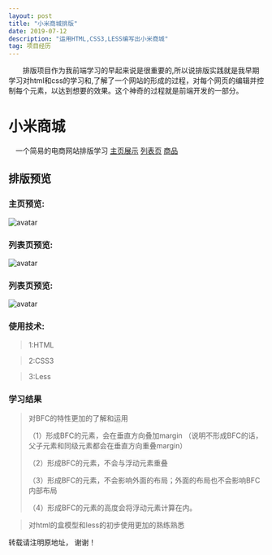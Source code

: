 ```yaml
---
layout: post
title: "小米商城排版"
date: 2019-07-12 
description: "运用HTML,CSS3,LESS编写出小米商城"
tag: 项目经历 
---   
```


　　排版项目作为我前端学习的早起来说是很重要的,所以说排版实践就是我早期学习对html和css的学习和,了解了一个网站的形成的过程，对每个网页的编辑并控制每个元素，以达到想要的效果。这个神奇的过程就是前端开发的一部分。    

 
 

# 小米商城
　一个简易的电商网站排版学习
 [主页展示](https://qq6515255.github.io/web/miWeb/mi.html)
 [列表页](https://qq6515255.github.io/web/miWeb/mi-buy.html)
 [商品](https://qq6515255.github.io/web/miWeb/mi-iteam.html)
## 排版预览
###  主页预览:
![avatar](https://qq6515255.github.io/images/posts/mi/mi1.jpg)
###  列表页预览:
![avatar](https://qq6515255.github.io/images/posts/mi/mi2.jpg)
###  列表页预览:
![avatar](https://qq6515255.github.io/images/posts/mi/mi3.jpg)
### 使用技术:

>1:HTML

>2:CSS3

>3:Less

### 学习结果

> 对BFC的特性更加的了解和运用
> 
>   （1）形成BFC的元素，会在垂直方向叠加margin  （说明不形成BFC的话，父子元素和同级元素都会在垂直方向重叠margin）
>
>	（2）形成BFC的元素，不会与浮动元素重叠
>
>	（3）形成BFC的元素，不会影响外面的布局；外面的布局也不会影响BFC内部布局
>
>	（4）形成BFC的元素的高度会将浮动元素计算在内。
> 

<p> </p>

> 对html的盒模型和less的初步使用更加的熟练熟悉      

<p> </p>

转载请注明原地址， 谢谢！
